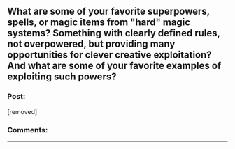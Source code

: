 ## What are some of your favorite superpowers, spells, or magic items from "hard" magic systems? Something with clearly defined rules, not overpowered, but providing many opportunities for clever creative exploitation? And what are some of your favorite examples of exploiting such powers?

### Post:

[removed]

### Comments:

---

